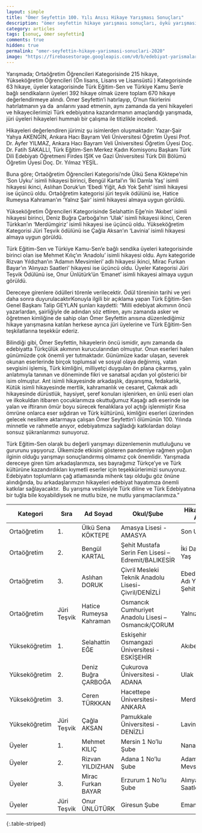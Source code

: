 ```yaml
---
layout: simple
title: "Ömer Seyfettin 100. Yılı Anısı Hikaye Yarışması Sonuçları"
description: "ömer seyfettin hikaye yarışması sonuçları, öykü yarışması sonuçları"
category: articles
tags: [sonuç, ömer seyfettin]
comments: true
hidden: true
permalink: "omer-seyfettin-hikaye-yarismasi-sonuclari-2020"
image: "https://firebasestorage.googleapis.com/v0/b/edebiyat-yarismalari.appspot.com/o/omer-seyfettin-anisi-hikaye-yarismasi-2020.jpg?alt=media&token=8838d888-aa14-473a-8df2-858371d3eb27"
---
```


Yarışmada; Ortaöğretim Öğrencileri Kategorisinde 215 hikaye, Yükseköğretim Öğrencileri (Ön lisans, Lisans ve Lisansüstü ) Kategorisinde 63 hikaye, üyeler katagorisinde Türk Eğitim-Sen ve Türkiye Kamu Sen’e bağlı sendikaların üyeleri 392 hikaye olmak üzere toplam 670 hikaye değerlendirmeye alındı. Ömer Seyfettin’i hatırlayıp, O’nun fikirlerini hatırlatmanın ya da  anılarını yaad etmenin, aynı zamanda da yeni hikayeleri ve hikayecilerimizi Türk edebiyatına kazandırmanın amaçlandığı yarışmada, jüri üyeleri hikayeleri hummalı bir çalışma ile titizlikle inceledi.  

Hikayeleri değerlendiren jürimiz şu isimlerden oluşmaktadır: Yazar-Şair Yahya AKENGİN, Ankara Hacı Bayram Veli Üniversitesi Öğretim Üyesi Prof. Dr. Ayfer YILMAZ, Ankara Hacı Bayram Veli Üniversitesi Öğretim Üyesi Doç. Dr. Fatih SAKALLI, Türk Eğitim-Sen Merkez Kadın Komisyonu Başkanı Türk Dili Edebiyatı Öğretmeni Firdes IŞIK ve Gazi Üniversitesi Türk Dili Bölümü Öğretim Üyesi Doç. Dr. Yılmaz YEŞİL.  

Buna göre; Ortaöğretim Öğrencileri Kategorisi’nde Ülkü Sena Köktepe’nin ‘Son Uyku’ isimli hikayesi birinci, Bengül Kartal’ın ‘İki Damla Yaş’ isimli hikayesi ikinci, Aslıhan Doruk’un ‘Ebedi Yiğit, Adı Yok Şehit’ isimli hikayesi ise üçüncü oldu. Ortaöğretim kategorisi jüri teşvik ödülünü ise, Hatice Rumeysa Kahraman’ın ‘Yalnız Şair’ isimli hikayesi almaya uygun görüldü.  

Yükseköğretim Öğrencileri Kategorisinde Selahattin Eğe’nin ‘Akıbet’ isimli hikayesi birinci, Deniz Buğra Çarboğa’nın ‘Ulak’ isimli hikayesi ikinci, Ceren Türkkan’ın ‘Merdümgiriz’ isimli hikayesi ise üçüncü oldu. Yükseköğretim Kategorisi Jüri Teşvik ödülünü ise Çağla Aksan’ın ‘Lavinia’ isimli hikayesi almaya uygun görüldü.  

Türk Eğitim-Sen ve Türkiye Kamu-Sen’e bağlı sendika üyeleri kategorisinde birinci olan ise Mehmet Kılıç’ın ‘Anadolu’ isimli hikayesi oldu. Aynı kategoride Rizvan Yıldızhan’ın ‘Adamın Mevsimleri’ adlı hikayesi ikinci, Mirac Furkan Bayar’ın ‘Alınyazı Saatleri’ hikayesi ise üçüncü oldu. Üyeler Kategorisi Jüri Teşvik Ödülünü ise, Onur Ünlütürk’ün ‘Emanet’ isimli hikayesi almaya uygun görüldü.  

Dereceye girenlere ödülleri törenle verilecektir. Ödül töreninin tarihi ve yeri daha sonra duyurulacaktırKonuyla ilgili bir açıklama yapan Türk Eğitim-Sen Genel Başkanı Talip GEYLAN şunları kaydetti: “Milli edebiyat akımının öncü yazarlardan, şairliğiyle de adından söz ettiren, aynı zamanda asker ve öğretmen kimliğine de sahip olan Ömer Seyfettin anısına düzenlediğimiz hikaye yarışmasına katılan herkese ayrıca jüri üyelerine ve Türk Eğitim-Sen teşkilatlarına teşekkür ederiz.  

Bilindiği gibi, Ömer Seyfettin, hikayelerin öncü ismidir, aynı zamanda da edebiyatta Türkçülük akımının kurucularından olmuştur. Onun eserleri halen günümüzde çok önemli yer tutmaktadır. Günümüze kadar ulaşan, severek okunan eserlerinde birçok toplumsal ve sosyal olaya değinmiş, vatan sevgisini işlemiş, Türk kimliğini, milliyetçi duyguları ön plana çıkarmış, yalın anlatımıyla tanınan ve döneminde fikri ve sanatsal açıdan yol gösterici bir isim olmuştur. Ant isimli hikayesinde arkadaşlık, dayanışma, fedakarlık, Kütük isimli hikayesinde mertlik, kahramanlık ve cesaret, Çakmak adlı hikayesinde dürüstlük, haysiyet, şeref konuları işlenirken, en ünlü eseri olan ve ilkokuldan itibaren çocuklarımıza okuttuğumuz Kaşağı adlı eserinde ise yalan ve iftiranın ömür boyu sürecek fenalıklara yol açtığı işlenmiştir Kısa ömrüne onlarca eser sığdıran ve Türk kültürünü, kimliğini eserleri üzerinden gelecek nesillere aktarmaya çalışan Ömer Seyfettin’i ölümünün 100. Yılında minnetle ve rahmetle anıyor, edebiyatımıza sağladığı katkılardan dolayı sonsuz şükranlarımızı sunuyoruz.  

Türk Eğitim-Sen olarak bu değerli yarışmayı düzenlemenin mutluluğunu ve gururunu yaşıyoruz. Ülkemizde etkisini gösteren pandemiye rağmen yoğun ilginin olduğu yarışmayı sonuçlandırmış olmamız çok önemlidir. Yarışmada dereceye giren tüm arkadaşlarımıza, ses bayrağımız Türkçe’ye ve Türk kültürüne kazandırdıkları kıymetli eserler için teşekkürlerimizi sunuyoruz. Edebiyatın toplumların çağ atlamasında mihenk taşı olduğu göz önüne alındığında, bu arkadaşlarımızın hikayeleri edebiyat hayatımıza önemli katkılar sağlayacaktır.  Bu yarışma vesilesiyle Türk diline ve Türk Edebiyatına bir tuğla bile koyabildiysek ne mutlu bize, ne mutlu yarışmacılarımıza.”  

| Kategori | Sıra | Ad Soyad | Okul/Şube | Hikayenin Adı |
|-------|-------|--------|---------|---------|
| Ortaöğretim | 1. | Ülkü Sena KÖKTEPE | Amasya Lisesi - AMASYA | Son Uyku |
| Ortaöğretim | 2. | Bengül KARTAL | Şehit Mustafa Serin Fen Lisesi – Edremit/BALIKESİR | İki Damla Yaş |
| Ortaöğretim | 3. | Aslıhan DORUK | Çivril Mesleki Teknik Anadolu Lisesi- Çivril/DENİZLİ | Ebedi Yiğit, Adı Yok Şehit |
| Ortaöğretim | Jüri Teşvik | Hatice Rumeysa Kahraman | Osmancık Cumhuriyet Anadolu Lisesi – Osmancık/ÇORUM | Yalnız Şair |
| Yükseköğretim | 1. | Selahattin EĞE | Eskişehir Osmangazi Üniversitesi - ESKİŞEHİR | Akıbet |
| Yükseköğretim | 2. | Deniz Buğra ÇARBOĞA | Çukurova Üniversitesi - ADANA | Ulak |
| Yükseköğretim | 3. | Ceren TÜRKKAN | Hacettepe Üniversitesi- ANKARA | Merdümgiriz |
| Yükseköğretim | Jüri Teşvik | Çağla AKSAN | Pamukkale Üniversitesi - DENİZLİ | Lavinia |
| Üyeler | 1. | Mehmet KILIÇ | Mersin 1 No’lu Şube | Nanadolu |
| Üyeler | 2. | Rizvan YILDIZHAN | Adana 1 No’lu Şube | Adamın Mevsimleri |
| Üyeler | 3. | Mirac Furkan BAYAR | Erzurum 1 No’lu Şube | Alınyazı Saatleri |
| Üyeler | Jüri Teşvik | Onur ÜNLÜTÜRK | Giresun Şube | Emanet |
{:.table-striped}